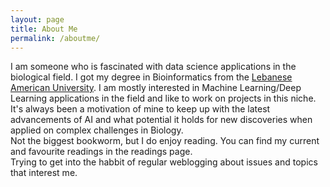 ```yaml
---
layout: page
title: About Me
permalink: /aboutme/
---
```


I am someone who is fascinated with data science applications in the biological field. I got my degree in Bioinformatics from the [Lebanese American University](https://www.lau.edu.lb/). 
I am mostly interested in Machine Learning/Deep Learning applications in the field and like to work on projects in this niche. It's always been a motivation of mine to keep up with the latest advancements of AI and what potential it holds for new discoveries when applied on complex challenges in Biology.  
Not the biggest bookworm, but I do enjoy reading. You can find my current and favourite readings in the readings page.   
Trying to get into the habbit of regular weblogging about issues and topics that interest me.   
